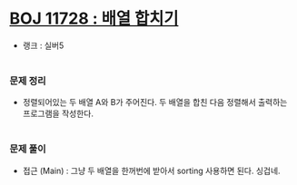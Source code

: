 # [BOJ 11728 : 배열 합치기](https://www.acmicpc.net/problem/11728)
- 랭크 : 실버5
  <br><br>
  
### 문제 정리
- 정렬되어있는 두 배열 A와 B가 주어진다. 두 배열을 합친 다음 정렬해서 출력하는 프로그램을 작성한다.
   <br><br>

### 문제 풀이
- 접근 (Main) : 그냥 두 배열을 한꺼번에 받아서 sorting 사용하면 된다. 싱겁네.

    
    


    
    



